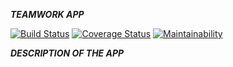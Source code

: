***TEAMWORK APP***


[![Build Status](https://travis-ci.org/mwafrika/teamwork.svg?branch=develop)](https://travis-ci.org/mwafrika/teamwork) [![Coverage Status](https://coveralls.io/repos/github/mwafrika/teamwork/badge.svg?branch=develop)](https://coveralls.io/github/mwafrika/teamwork?branch=develop) [![Maintainability](https://api.codeclimate.com/v1/badges/e3c48d43a8205f03746a/maintainability)](https://codeclimate.com/github/mwafrika/teamwork/maintainability)
 
***DESCRIPTION OF THE APP***
